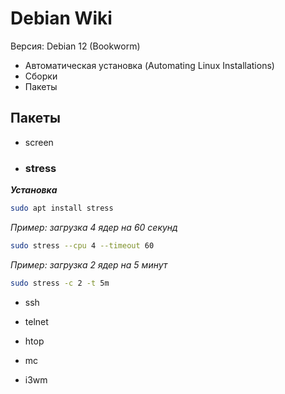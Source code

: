 # Debian Wiki

Версия: Debian 12 (Bookworm)

* Автоматическая установка (Automating Linux Installations)
* Сборки
* Пакеты

## Пакеты

* screen

* ### stress

***Установка***

```sh
sudo apt install stress
```

*Пример: загрузка 4 ядер на 60 секунд*

```sh
sudo stress --cpu 4 --timeout 60
```

*Пример: загрузка 2 ядер на 5 минут*

```sh
sudo stress -c 2 -t 5m
```

* ssh

* telnet

* htop

* mc

* i3wm
